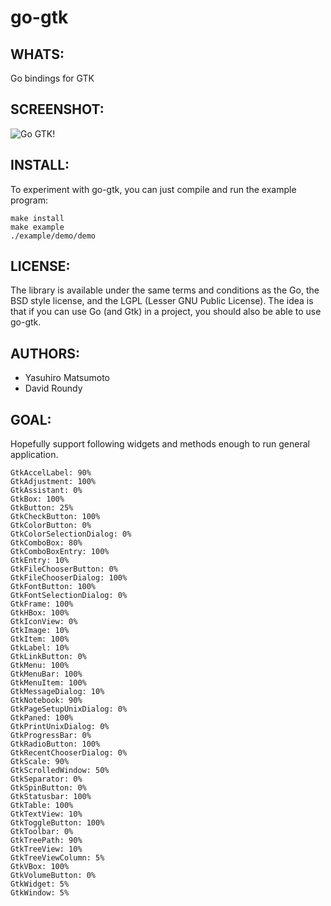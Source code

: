 go-gtk
======

WHATS:
------

  Go bindings for GTK 

SCREENSHOT:
-----------

![Go GTK!](http://github.com/mattn/go-gtk/raw/gh-pages/static/images/screenshot.png "Go GTK!")

INSTALL:
--------

  To experiment with go-gtk, you can just compile and run the example
  program:

    make install
    make example
    ./example/demo/demo

LICENSE:
--------

  The library is available under the same terms and conditions as the Go, the BSD style license, and the LGPL (Lesser GNU Public License). The idea is that if you can use Go (and Gtk) in a project, you should also be able to use go-gtk.

AUTHORS:
--------

  * Yasuhiro Matsumoto
  * David Roundy

GOAL:
-----

  Hopefully support following widgets and methods enough to run general application. 

    GtkAccelLabel: 90%
    GtkAdjustment: 100%
    GtkAssistant: 0%
    GtkBox: 100%
    GtkButton: 25%
    GtkCheckButton: 100%
    GtkColorButton: 0%
    GtkColorSelectionDialog: 0%
    GtkComboBox: 80%
    GtkComboBoxEntry: 100%
    GtkEntry: 10%
    GtkFileChooserButton: 0%
    GtkFileChooserDialog: 100%
    GtkFontButton: 100%
    GtkFontSelectionDialog: 0%
    GtkFrame: 100%
    GtkHBox: 100%
    GtkIconView: 0%
    GtkImage: 10%
    GtkItem: 100%
    GtkLabel: 10%
    GtkLinkButton: 0%
    GtkMenu: 100%
    GtkMenuBar: 100%
    GtkMenuItem: 100%
    GtkMessageDialog: 10%
    GtkNotebook: 90%
    GtkPageSetupUnixDialog: 0%
    GtkPaned: 100%
    GtkPrintUnixDialog: 0%
    GtkProgressBar: 0%
    GtkRadioButton: 100%
    GtkRecentChooserDialog: 0%
    GtkScale: 90%
    GtkScrolledWindow: 50%
    GtkSeparator: 0%
    GtkSpinButton: 0%
    GtkStatusbar: 100%
    GtkTable: 100%
    GtkTextView: 10%
    GtkToggleButton: 100%
    GtkToolbar: 0%
    GtkTreePath: 90%
    GtkTreeView: 10%
    GtkTreeViewColumn: 5%
    GtkVBox: 100%
    GtkVolumeButton: 0%
    GtkWidget: 5%
    GtkWindow: 5%
